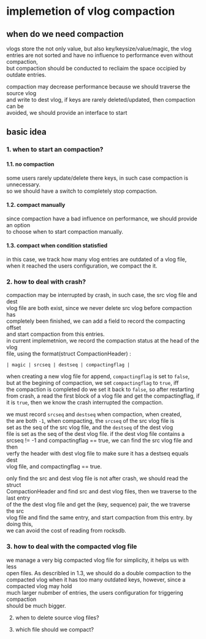 # implemetion of vlog compaction
## when do we need compaction
vlogs store the not only value, but also key/keysize/value/magic, the vlog  
entries are not sorted and have no influence to performance even without compaction,  
but compaction should be conducted to recliaim the space occipied by outdate entries.

compaction may decrease performance because we should traverse the source vlog   
and write to dest vlog, if keys are rarely deleted/updated, then compaction can be   
avoided, we should provide an interface to start 

## basic idea
### 1. when to start an compaction?  
#### 1.1. no compaction
some users rarely update/delete there keys, in such case compaction is unnecessary.  
so we should have a switch to completely stop compaction.

#### 1.2. compact manually
since compaction have a bad influence on performance, we should provide an option  
to choose when to start compaction manually.

#### 1.3. compact when condition statisfied
in this case, we track how many vlog entries are outdated of a vlog file,   
when it reached the users configuration, we compact the it.  

### 2. how to deal with crash?
compaction may be interrupted by crash, in such case, the src vlog file and dest  
vlog file are both exist, since we never delete src vlog before compaction has  
completely been finished, we can add a field to record the compacting offset  
and start compaction from this entries.  
in current implemetnion, we record the compaction status at the head of the vlog  
file, using the format(struct CompactionHeader) :  

```
| magic | srcseq | destseq | compactingflag | 
```
when creating a new vlog file for append, ```compactingflag``` is set to ```false```,    
but at the begining of compaction, we set ```compactingflag``` to ```true```, iff  
the compaction is completed do we set it back to ```false```, so after restarting  
from crash, a read the first block of a vlog file and get the compactingflag, if  
it is ```true```, then we know the crash interrupted the compaction.  

we must record ```srcseq``` and ```destseq``` when compaction, when created,  
the are both ```-1```, when compacting, the ```srcseq``` of the src vlog file is  
set as the seq of the src vlog file, and the ```destseq``` of the dest vlog  
file is set as the seq of the dest vlog file. if the dest vlog file contains a  
srcseq != -1 and compactingflag == true, we can find the src vlog file and then  
verfy the header with dest vlog file to make sure it has a destseq equals dest  
vlog file, and compactingflag == true. 

only find the src and dest vlog file is not after crash, we should read the struct  
CompactionHeader and find src and dest vlog files, then we traverse to the last entry  
of the the dest vlog file and get the (key, sequence) pair, the we traverse the src   
vlog file and find the same entry, and start compaction from this entry. by doing this,   
we can avoid the cost of reading from rocksdb. 

### 3. how to deal with the compacted vlog file
we manage a very big compacted vlog file for simplicity, it helps us with less  
open files. As describled in 1.3, we should do a double compaction to the compacted
vlog when it has too many outdated keys, however, since a compacted vlog may hold  
much larger nubmber of entries, the users configuration for triggering compaction   
should be much bigger.

2. when to delete source vlog files?


3. which file should we compact?
